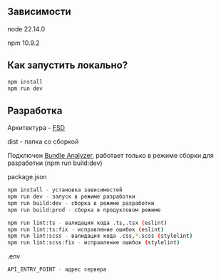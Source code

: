 ## Зависимости
node 22.14.0

npm 10.9.2

## Как запустить локально?
```bash
npm install
npm run dev
```

## Разработка
Архитектура - [FSD](https://feature-sliced.github.io/documentation/ru/)

dist - папка со сборкой

Подключен [Bundle Analyzer](https://github.com/webpack-contrib/webpack-bundle-analyzer), работает только в режиме сборки для разработки (npm run build:dev)

package.json
```bash
npm install - установка зависимостей
npm run dev - запуск в режиме разработки
npm run build:dev - сборка в режиме разработки
npm run build:prod - сборка в продуктовом режиме

npm run lint:ts - валидация кода .ts,.tsx (eslint)
npm run lint:ts:fix - исправление ошибок (eslint)
npm run lint:scss - валидация кода .css,*.scss (stylelint)
npm run lint:scss:fix - исправление ошибок (stylelint)
```
.env
```bash
API_ENTRY_POINT - адрес сервера
```
